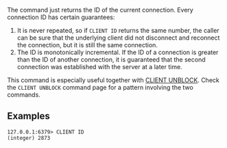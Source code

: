 The command just returns the ID of the current connection. Every connection
ID has certain guarantees:

1. It is never repeated, so if `CLIENT ID` returns the same number, the caller can be sure that the underlying client did not disconnect and reconnect the connection, but it is still the same connection.
2. The ID is monotonically incremental. If the ID of a connection is greater than the ID of another connection, it is guaranteed that the second connection was established with the server at a later time.

This command is especially useful together with [CLIENT UNBLOCK](client-unblock.md).
Check the `CLIENT UNBLOCK` command page for a pattern involving the two commands.

## Examples

```
127.0.0.1:6379> CLIENT ID
(integer) 2873
```
